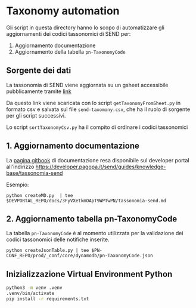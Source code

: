 # Taxonomy automation

Gli script in questa directory hanno lo scopo di automatizzare gli aggiornamenti
dei codici tassonomici di SEND per:

1. Aggiornamento documentazione
2. Aggiornamento della tabella `pn-TaxonomyCode`

## Sorgente dei dati

La tassonomia di SEND viene aggiornata su un gsheet accessibile pubblicamente
tramite [link](https://docs.google.com/spreadsheets/d/1yhfQveEnAE6kZDkGFAGAABsItgCbYRs83ldCM7BwKRQ/export)

Da questo link viene scaricata con lo script `getTaxonomyFromSheet.py` in
formato csv e salvata sul file `send-taxomony.csv`, che ha il ruolo di sorgente
per gli script successivi.

Lo script `sortTaxonomyCsv.py` ha il compito di ordinare i codici tassonomici


## 1. Aggiornamento documentazione

La [pagina gitbook](https://docs.pagopa.it/f.a.q.-per-integratori/tassonomia-send) di documentazione resa disponibile
sul developer portal all'indirizzo https://developer.pagopa.it/send/guides/knowledge-base/tassonomia-send

Esempio:

`python createMD.py  | tee $DEVPORTAL_REPO/docs/3FyVXetkmOApT9WPTwPN/tassonomia-send.md`

## 2. Aggiornamento tabella pn-TaxonomyCode

La tabella `pn-TaxonomyCode` è al momento utilizzata per la validazione dei codici
tassonomici delle notifiche inserite.

`python createJsonTable.py | tee $PN-CONF_REPO/prod/_conf/core/dynamodb/pn-TaxonomyCode.json`

## Inizializzazione Virtual Environment Python

```bash
python3 -m venv .venv
.venv/bin/activate
pip install -r requirements.txt
```